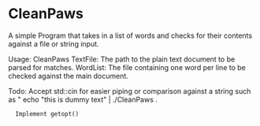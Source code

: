 # CleanPaws
A simple Program that takes in a list of words and checks for their contents against a file or string input.

Usage: CleanPaws <TextFile> <WordList>
      TextFile: The path to the plain text document to be parsed for matches.
      WordList: The file containing one word per line to be checked against the main document.


Todo:
      Accept std::cin for easier piping or comparison against a string such as " echo "this is dummy text" | ./CleanPaws <WordList>.

      Implement getopt()